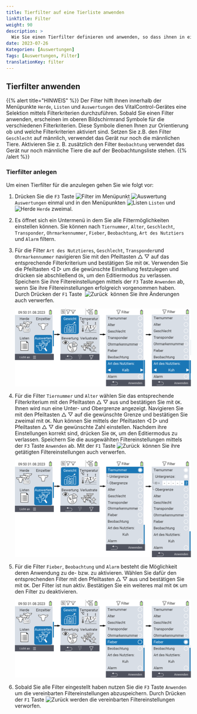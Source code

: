 ```yaml
---
title: Tierfilter auf eine Tierliste anwenden
linkTitle: Filter
weight: 90
description: >
  Wie Sie einen Tierfilter definieren und anwenden, so dass ihnen in einer Liste nur eine Teilmenge der auf dem Gerät vorhandenen Tiere angezeigt wird.
date: 2023-07-26
Kategorien: [Auswertungen]
Tags: [Auswertungen, Filter]
translationKey: filter
---
```

## Tierfilter anwenden
{{% alert title="HINWEIS" %}}
Der Filter hilft Ihnen innerhalb der Menüpunkte `Herde`, `Listen` und `Auswertungen` des VitalControl-Gerätes eine Selektion mittels Filterkriterien durchzuführen. Sobald Sie einen Filter anwenden, erscheinen im oberen Bildschirmrand Symbole für die verschiedenen Filterkriterien. Diese Symbole dienen Ihnen zur Orientierung ob und welche Filterkriterien aktiviert sind. Setzen Sie z.B. den Filter `Geschlecht` auf männlich, verwendet das Gerät nur noch die männlichen Tiere. Aktivieren Sie z. B. zusätzlich den Filter `Beobachtung` verwendet das Gerät nur noch männliche Tiere die auf der Beobachtungsliste stehen.
{{% /alert %}}

### Tierfilter anlegen

Um einen Tierfilter für die anzulegen gehen Sie wie folgt vor:

1. Drücken Sie die `F3` Taste <img src="/icons/footer/filter.svg" width="25" align="bottom" alt="Filter" /> im Menüpunkt <img src="/icons/evaluate.svg" width="25" align="bottom" alt="Auswertung" /> `Auswertungen` einmal und in den Menüpunkten <img src="/icons/listen.svg" width="25" align="bottom" alt="Listen" /> `Listen` und <img src="/icons/herde.svg" width="25" align="bottom" alt="Herde" /> `Herde` zweimal.

2. Es öffnet sich ein Untermenü in dem Sie alle Filtermöglichkeiten einstellen können. Sie können nach `Tiernummer`, `Alter`, `Geschlecht`, `Transponder`, `Ohrmarkennummer`, `Fieber`, `Beobachtung`, `Art des Nutztiers` und `Alarm` filtern.

3. Für die Filter `Art des Nutztieres`, `Geschlecht`, `Transponder`und `Ohrmarkennummer` navigieren Sie mit den Pfeiltasten △ ▽ auf das entsprechende Filterkriterium und bestätigen Sie mit `OK`. Verwenden Sie die Pfeiltasten ◁ ▷ um die gewünschte Einstellung festzulegen und drücken sie abschließend `Ok`, um den Editiermodus zu verlassen. Speichern Sie ihre Filtereinstellungen mittels der `F3` Taste `Anwenden` ab, wenn Sie ihre Filtereinstellungen erfolgreich vorgenommen haben. Durch Drücken der `F1` Taste &nbsp;<img src="/icons/footer/exit.svg" width="25" align="bottom" alt="Zurück" />&nbsp; können Sie ihre Änderungen auch verwerfen.

   ![VitalControl: Menüfolge Auswertungen Filter einstellen](bilder/filter3.png "Filter einstellen")

4. Für die Filter `Tiernummer` und `Alter` wählen Sie das entsprechende Filterkriterium mit den Pfeiltasten △ ▽ aus und bestätigen Sie mit `OK`. Ihnen wird nun eine Unter- und Obergrenze angezeigt. Navigieren Sie mit den Pfeiltasten △ ▽ auf die gewünschte Grenze und bestätigen Sie zweimal mit `OK`. Nun können Sie mittels der Pfeiltasten ◁ ▷  und Pfeiltasten △ ▽ die gewünschte Zahl einstellen. Nachdem ihre Einstellungen korrekt sind, drücken Sie `OK`, um den Editiermodus zu verlassen. Speichern Sie die ausgewählten Filtereinstellungen mittels der `F3` Taste `Anwenden` ab. Mit der `F1` Taste <img src="/icons/footer/exit.svg" width="25" align="bottom" alt="Zurück" />&nbsp; können Sie ihre getätigten Filtereinstellungen auch verwerfen.

   ![VitalControl: Menüfolge Auswertungen Filter einstellen](bilder/filter1.png "Filter einstellen")

5. Für die Filter `Fieber`, `Beobachtung` und `Alarm` besteht die Möglichkeit deren Anwendung zu de- bzw. zu aktivieren. Wählen Sie dafür den entsprechenden Filter mit den Pfeiltasten △ ▽ aus und bestätigen Sie mit `OK`. Der Filter ist nun aktiv. Bestätigen Sie ein weiteres mal mit `OK` um den Filter zu deaktivieren.

   ![VitalControl: Menüfolge Auswertungen Filter einstellen](bilder/filter2.png "Filter einstellen")

6. Sobald Sie alle Filter eingestellt haben nutzen Sie die `F3` Taste `Anwenden` um die vereinbarten Filtereinstellungen abzuspeichern. Durch Drücken der `F1` Taste <img src="/icons/footer/exit.svg" width="25" align="bottom" alt="Zurück" /> werden die vereinbarten Filtereinstellungen verworfen.
